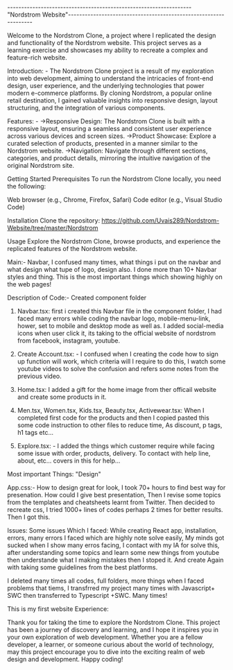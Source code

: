   ------------------------------------------------------------------ "Nordstrom Website"-----------------------------------------------------------------

Welcome to the Nordstrom Clone, a project where I replicated the design and functionality of the Nordstrom website. This project serves as a learning exercise and showcases my ability to recreate a complex and feature-rich website.

Introduction: - The Nordstrom Clone project is a result of my exploration into web development, aiming to understand the intricacies of front-end design, user experience, and the underlying technologies that power modern e-commerce platforms. By cloning Nordstrom, a popular online retail destination, I gained valuable insights into responsive design, layout structuring, and the integration of various components.

Features: -
  ->Responsive Design: The Nordstrom Clone is built with a responsive layout, ensuring a seamless and consistent user experience across various devices and screen sizes.
  ->Product Showcase: Explore a curated selection of products, presented in a manner similar to the Nordstrom website.
  ->Navigation: Navigate through different sections, categories, and product details, mirroring the intuitive navigation of the original Nordstrom site.

Getting Started
Prerequisites
To run the Nordstrom Clone locally, you need the following:

Web browser (e.g., Chrome, Firefox, Safari)
Code editor (e.g., Visual Studio Code)

Installation
Clone the repository:
https://github.com/Uvais289/Nordstrom-Website/tree/master/Nordstrom

Usage
Explore the Nordstrom Clone, browse products, and experience the replicated features of the Nordstrom website.

Main:- Navbar, I confused many times, what things i put on the navbar and what design what tupe of logo, design also. I done more than 10+ Navbar styles and thing. This is the most important things which showing highly on the web pages!

Description of Code:- Created component folder
  1. Navbar.tsx: first i created this Navbar file in the component folder, I had faced many errors while coding the navbar logo, mobile-menu-link, hower, set to mobile and desktop mode as well as. I added social-media icons when user click it, its taking to the official        website of nordstrom from facebook, instagram, youtube.

 2. Create Account.tsx: - I confused when I creating the code how to sign up function will work, which criteria will I require to do this, I watch some youtube videos to solve the confusion and refers some notes from the previous video.

 3. Home.tsx: I added a gift for the home image from ther officail website and create some products in it.

 4. Men.tsx, Women.tsx, Kids.tsx, Beauty.tsx, Activewear.tsx: When I completed first code for the products and then I copied pasted this some code instruction to other files to reduce time, As discount, p tags, h1 tags etc...

 5. Explore.tsx: - I added the things which customer require while facing some issue with order, products, delivery. To contact with help line, about, etc... covers in this for help...

Most important Things: "Design"

 App.css:- How to design great for look, I took 70+ hours to find best way for presenation. How could I give best presentation, Then I revise some topics from the templates and cheatsheets learnt from Twitter. Then decided to recreate css, I tried 1000+ lines of codes             perhaps 2 times for better results. Then I got this.

Issues: Some issues Which I faced: While creating React app, installation, errors, many errors I faced which are highly note solve easily, My minds got sucked when I show many erros facing, I contact with my IA for solve this, after understanding some topics and                learn some new things from youtube then understande what I making mistakes then I stoped it. And create Again with taking some guidelines from the best platforms.

I deleted many times all codes, full folders, more things when I faced problems that tiems, I transfrred my project many times with Javascript+ SWC then transferred to Typescript +SWC. Many times!

 This is my first website Experience: 


Thank you for taking the time to explore the Nordstrom Clone. This project has been a journey of discovery and learning, and I hope it inspires you in your own exploration of web development. Whether you are a fellow developer, a learner, or someone curious about the world of technology, may this project encourage you to dive into the exciting realm of web design and development. Happy coding!
